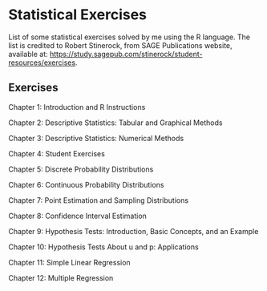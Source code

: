 # Statistical Exercises

List of some statistical exercises solved by me using the R language. The list is credited to Robert Stinerock, from SAGE Publications website, available at: https://study.sagepub.com/stinerock/student-resources/exercises.

## Exercises

Chapter 1: Introduction and R Instructions

Chapter 2: Descriptive Statistics: Tabular and Graphical Methods

Chapter 3: Descriptive Statistics: Numerical Methods

Chapter 4: Student Exercises

Chapter 5: Discrete Probability Distributions

Chapter 6: Continuous Probability Distributions

Chapter 7: Point Estimation and Sampling Distributions

Chapter 8: Confidence Interval Estimation

Chapter 9: Hypothesis Tests: Introduction, Basic Concepts, and an Example

Chapter 10: Hypothesis Tests About u and p: Applications

Chapter 11: Simple Linear Regression

Chapter 12: Multiple Regression
